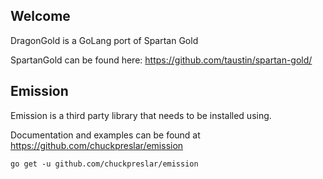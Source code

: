 <H2>Welcome</H2>
DragonGold is a GoLang port of Spartan Gold

SpartanGold can be found here: https://github.com/taustin/spartan-gold/


<H2>Emission</H2>
Emission is a third party library that needs to be installed using.

Documentation and examples can be found at https://github.com/chuckpreslar/emission
```
go get -u github.com/chuckpreslar/emission
```

